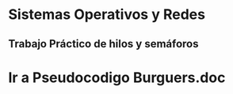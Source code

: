# Sistemas Operativos y Redes

## Trabajo Práctico de hilos y semáforos

# Ir a Pseudocodigo Burguers.doc
